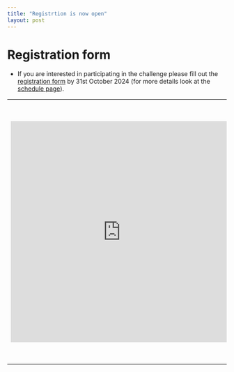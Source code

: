 ```yaml
---
title: "Registrtion is now open"
layout: post
---
```


# Registration form
* If you are interested in participating in the challenge please fill out the [registration form](https://forms.gle/wqYszj7ZxibTd2rP9) by 31st October 2024 (for more details look at the [schedule page](https://processchallenge.github.io/schedule)).


<table border="0"> 
    <tr>
        <td style="width:50%">  
        	<iframe src="https://www.linkedin.com/embed/feed/update/urn:li:share:7230192391876419585" height="507" width="504" frameborder="0" allowfullscreen="" title="Embedded post"></iframe>
        </td>
        <td style="width:50%">   
        <blockquote class="twitter-tweet"><p lang="en" dir="ltr">We are going to organize SP challenge in <a href="https://twitter.com/ieeeICASSP?ref_src=twsrc%5Etfw">@ieeeICASSP</a> 2025! The registration now is open: <a href="https://t.co/2SMez4eotk">https://t.co/2SMez4eotk</a> <a href="https://t.co/NyRC4CXsb9">https://t.co/NyRC4CXsb9</a></p>&mdash; Fuxiang Tao (@FuxiangTao) <a href="https://twitter.com/FuxiangTao/status/1824430587555266979?ref_src=twsrc%5Etfw">August 16, 2024</a></blockquote> <script async src="https://platform.twitter.com/widgets.js" charset="utf-8"></script>
		<blockquote class="twitter-tweet"><p lang="en" dir="ltr">The registration for the Prediction and Recognition of Cognitive Decline through Spontaneous Speech Signal Processing Grand Challenge (PROCESS) in <a href="https://twitter.com/hashtag/ICASSP2025?src=hash&amp;ref_src=twsrc%5Etfw">#ICASSP2025</a> now is open: <a href="https://t.co/wbsxJTB8vG">https://t.co/wbsxJTB8vG</a> <br>Please find <a href="https://t.co/JS1YIPJ6tB">https://t.co/JS1YIPJ6tB</a> for more details! <a href="https://t.co/kgw154XVCw">https://t.co/kgw154XVCw</a></p>&mdash; PROCESS.challenge (@PROCESSchl) <a href="https://twitter.com/PROCESSchl/status/1824431899252510844?ref_src=twsrc%5Etfw">August 16, 2024</a></blockquote> <script async src="https://platform.twitter.com/widgets.js" charset="utf-8"></script> 
        </td> 
    </tr> 
</table>


